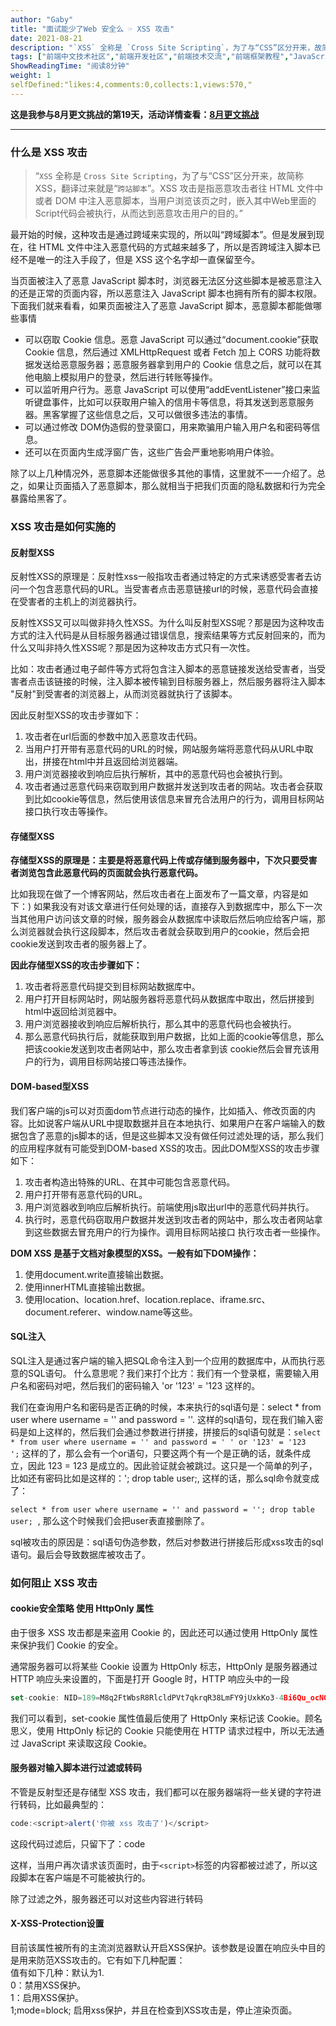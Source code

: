 ```yaml
---
author: "Gaby"
title: "面试能少了Web 安全么 ☞ XSS 攻击"
date: 2021-08-21
description: "`XSS` 全称是 `Cross Site Scripting`，为了与“CSS”区分开来，故简称 XSS，翻译过来就是“`跨站脚本`”。XSS 攻击是指恶意攻击者往 HTML 文件中或者 DOM 中"
tags: ["前端中文技术社区","前端开发社区","前端技术交流","前端框架教程","JavaScript 学习资源","CSS 技巧与最佳实践","HTML5 最新动态","前端工程师职业发展","开源前端项目","前端技术趋势"]
ShowReadingTime: "阅读8分钟"
weight: 1
selfDefined:"likes:4,comments:0,collects:1,views:570,"
---
```

**这是我参与8月更文挑战的第19天，活动详情查看：[8月更文挑战](https://juejin.cn/post/6987962113788493831 "https://juejin.cn/post/6987962113788493831")**

* * *

### 什么是 XSS 攻击

> “`XSS` 全称是 `Cross Site Scripting`，为了与“CSS”区分开来，故简称 XSS，翻译过来就是“`跨站脚本`”。XSS 攻击是指恶意攻击者往 HTML 文件中或者 DOM 中注入恶意脚本，当用户浏览该页之时，嵌入其中Web里面的Script代码会被执行，从而达到恶意攻击用户的目的。”

最开始的时候，这种攻击是通过跨域来实现的，所以叫“跨域脚本”。但是发展到现在，往 HTML 文件中注入恶意代码的方式越来越多了，所以是否跨域注入脚本已经不是唯一的注入手段了，但是 XSS 这个名字却一直保留至今。

当页面被注入了恶意 JavaScript 脚本时，浏览器无法区分这些脚本是被恶意注入的还是正常的页面内容，所以恶意注入 JavaScript 脚本也拥有所有的脚本权限。下面我们就来看看，如果页面被注入了恶意 JavaScript 脚本，恶意脚本都能做哪些事情

*   可以窃取 Cookie 信息。恶意 JavaScript 可以通过“document.cookie”获取 Cookie 信息，然后通过 XMLHttpRequest 或者 Fetch 加上 CORS 功能将数据发送给恶意服务器；恶意服务器拿到用户的 Cookie 信息之后，就可以在其他电脑上模拟用户的登录，然后进行转账等操作。
*   可以监听用户行为。恶意 JavaScript 可以使用“addEventListener”接口来监听键盘事件，比如可以获取用户输入的信用卡等信息，将其发送到恶意服务器。黑客掌握了这些信息之后，又可以做很多违法的事情。
*   可以通过修改 DOM伪造假的登录窗口，用来欺骗用户输入用户名和密码等信息。
*   还可以在页面内生成浮窗广告，这些广告会严重地影响用户体验。

除了以上几种情况外，恶意脚本还能做很多其他的事情，这里就不一一介绍了。总之，如果让页面插入了恶意脚本，那么就相当于把我们页面的隐私数据和行为完全暴露给黑客了。

### XSS 攻击是如何实施的

#### 反射型XSS

反射性XSS的原理是：反射性xss一般指攻击者通过特定的方式来诱惑受害者去访问一个包含恶意代码的URL。当受害者点击恶意链接url的时候，恶意代码会直接在受害者的主机上的浏览器执行。

反射性XSS又可以叫做非持久性XSS。为什么叫反射型XSS呢？那是因为这种攻击方式的注入代码是从目标服务器通过错误信息，搜索结果等方式反射回来的，而为什么又叫非持久性XSS呢？那是因为这种攻击方式只有一次性。

比如：攻击者通过电子邮件等方式将包含注入脚本的恶意链接发送给受害者，当受害者点击该链接的时候，注入脚本被传输到目标服务器上，然后服务器将注入脚本 "反射"到受害者的浏览器上，从而浏览器就执行了该脚本。

因此反射型XSS的攻击步骤如下：

1.  攻击者在url后面的参数中加入恶意攻击代码。
2.  当用户打开带有恶意代码的URL的时候，网站服务端将恶意代码从URL中取出，拼接在html中并且返回给浏览器端。
3.  用户浏览器接收到响应后执行解析，其中的恶意代码也会被执行到。
4.  攻击者通过恶意代码来窃取到用户数据并发送到攻击者的网站。攻击者会获取到比如cookie等信息，然后使用该信息来冒充合法用户的行为，调用目标网站接口执行攻击等操作。

#### 存储型XSS

**存储型XSS的原理是：主要是将恶意代码上传或存储到服务器中，下次只要受害者浏览包含此恶意代码的页面就会执行恶意代码。**

比如我现在做了一个博客网站，然后攻击者在上面发布了一篇文章，内容是如下：) 如果我没有对该文章进行任何处理的话，直接存入到数据库中，那么下一次当其他用户访问该文章的时候，服务器会从数据库中读取后然后响应给客户端，那么浏览器就会执行这段脚本，然后攻击者就会获取到用户的cookie，然后会把cookie发送到攻击者的服务器上了。

**因此存储型XSS的攻击步骤如下：**

1.  攻击者将恶意代码提交到目标网站数据库中。
2.  用户打开目标网站时，网站服务器将恶意代码从数据库中取出，然后拼接到html中返回给浏览器中。
3.  用户浏览器接收到响应后解析执行，那么其中的恶意代码也会被执行。
4.  那么恶意代码执行后，就能获取到用户数据，比如上面的cookie等信息，那么把该cookie发送到攻击者网站中，那么攻击者拿到该 cookie然后会冒充该用户的行为，调用目标网站接口等违法操作。

#### DOM-based型XSS

我们客户端的js可以对页面dom节点进行动态的操作，比如插入、修改页面的内容。比如说客户端从URL中提取数据并且在本地执行、如果用户在客户端输入的数据包含了恶意的js脚本的话，但是这些脚本又没有做任何过滤处理的话，那么我们的应用程序就有可能受到DOM-based XSS的攻击。因此DOM型XSS的攻击步骤如下：

1.  攻击者构造出特殊的URL、在其中可能包含恶意代码。
2.  用户打开带有恶意代码的URL。
3.  用户浏览器收到响应后解析执行。前端使用js取出url中的恶意代码并执行。
4.  执行时，恶意代码窃取用户数据并发送到攻击者的网站中，那么攻击者网站拿到这些数据去冒充用户的行为操作。调用目标网站接口 执行攻击者一些操作。

**DOM XSS 是基于文档对象模型的XSS。一般有如下DOM操作：**

1.  使用document.write直接输出数据。
2.  使用innerHTML直接输出数据。
3.  使用location、location.href、location.replace、iframe.src、document.referer、window.name等这些。

#### SQL注入

SQL注入是通过客户端的输入把SQL命令注入到一个应用的数据库中，从而执行恶意的SQL语句。 什么意思呢？我们来打个比方：我们有一个登录框，需要输入用户名和密码对吧，然后我们的密码输入 'or '123' = '123 这样的。

我们在查询用户名和密码是否正确的时候，本来执行的sql语句是：select \* from user where username = '' and password = ''. 这样的sql语句，现在我们输入密码是如上这样的，然后我们会通过参数进行拼接，拼接后的sql语句就是：`select * from user where username = '' and password = ' ' or '123' = '123 ';` 这样的了，那么会有一个or语句，只要这两个有一个是正确的话，就条件成立，因此 123 = 123 是成立的。因此验证就会被跳过。这只是一个简单的列子，比如还有密码比如是这样的：'; drop table user;, 这样的话，那么sql命令就变成了：

`select * from user where username = '' and password = ''; drop table user;`  , 那么这个时候我们会把user表直接删除了。

sql被攻击的原因是：sql语句伪造参数，然后对参数进行拼接后形成xss攻击的sql语句。最后会导致数据库被攻击了。

### 如何阻止 XSS 攻击

#### cookie安全策略 使用 HttpOnly 属性

由于很多 XSS 攻击都是来盗用 Cookie 的，因此还可以通过使用 HttpOnly 属性来保护我们 Cookie 的安全。

通常服务器可以将某些 Cookie 设置为 HttpOnly 标志，HttpOnly 是服务器通过 HTTP 响应头来设置的，下面是打开 Google 时，HTTP 响应头中的一段

```js
set-cookie: NID=189=M8q2FtWbsR8RlcldPVt7qkrqR38LmFY9jUxkKo3-4Bi6Qu_ocNOat7nkYZUTzolHjFnwBw0izgsATSI7TZyiiiaV94qGh-BzEYsNVa7TZmjAYTxYTOM9L_-0CN9ipL6cXi8l6-z41asXtm2uEwcOC5oh9djkffOMhWqQrlnCtOI; expires=Sat, 18-Apr-2020 06:52:22 GMT; path=/; domain=.google.com; HttpOnly
```

我们可以看到，set-cookie 属性值最后使用了 HttpOnly 来标记该 Cookie。顾名思义，使用 HttpOnly 标记的 Cookie 只能使用在 HTTP 请求过程中，所以无法通过 JavaScript 来读取这段 Cookie。

#### 服务器对输入脚本进行过滤或转码

不管是反射型还是存储型 XSS 攻击，我们都可以在服务器端将一些关键的字符进行转码，比如最典型的：

```js
code:<script>alert('你被 xss 攻击了')</script>
```

这段代码过滤后，只留下了：code

这样，当用户再次请求该页面时，由于`<script>`标签的内容都被过滤了，所以这段脚本在客户端是不可能被执行的。

除了过滤之外，服务器还可以对这些内容进行转码

#### X-XSS-Protection设置

目前该属性被所有的主流浏览器默认开启XSS保护。该参数是设置在响应头中目的是用来防范XSS攻击的。它有如下几种配置：  
值有如下几种：默认为1.  
0：禁用XSS保护。  
1：启用XSS保护。  
1;mode=block; 启用xss保护，并且在检查到XSS攻击是，停止渲染页面。